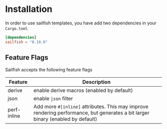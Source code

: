 # Installation

In order to use sailfish templates, you have add two dependencies in your `Cargo.toml`.

``` toml
[dependencies]
sailfish = "0.10.0"
```

## Feature Flags

Sailfish accepts the following feature flags

|Feature|Description|
|--|--|
|derive|enable derive macros (enabled by default)|
|json|enable `json` filter|
|perf-inline|Add more `#[inline]` attributes. This may improve rendering performance, but generates a bit larger binary (enabled by default)|
